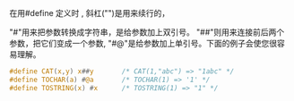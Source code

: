 在用#define 定义时 , 斜杠("\")是用来续行的，

"#"用来把参数转换成字符串，是给参数加上双引号。
"##"则用来连接前后两个参数，把它们变成一个参数,
"#@"是给参数加上单引号。下面的例子会使您很容易理解。

```c
#define CAT(x,y) x##y       /* CAT(1,"abc") => "1abc" */
#define TOCHAR(a) #@a       /* TOCHAR(1) => '1' */
#define TOSTRING(x) #x      /* TOSTRING(1) => "1" */
```